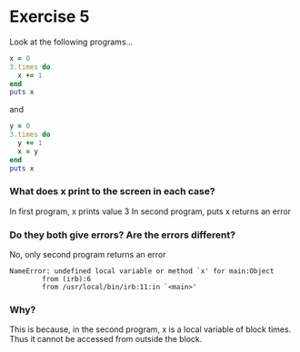 # Exercise 5
Look at the following programs...

```ruby
x = 0
3.times do
  x += 1
end
puts x
```

and

```ruby
y = 0
3.times do
  y += 1
  x = y
end
puts x
```

### What does x print to the screen in each case?
In first program, x prints value 3
In second program, puts x returns an error

### Do they both give errors? Are the errors different?
No, only second program returns an error

```
NameError: undefined local variable or method `x' for main:Object
        from (irb):6
        from /usr/local/bin/irb:11:in `<main>'
```

### Why?
This is because, in the second program, x is a local variable of block times.
Thus it cannot be accessed from outside the block.
